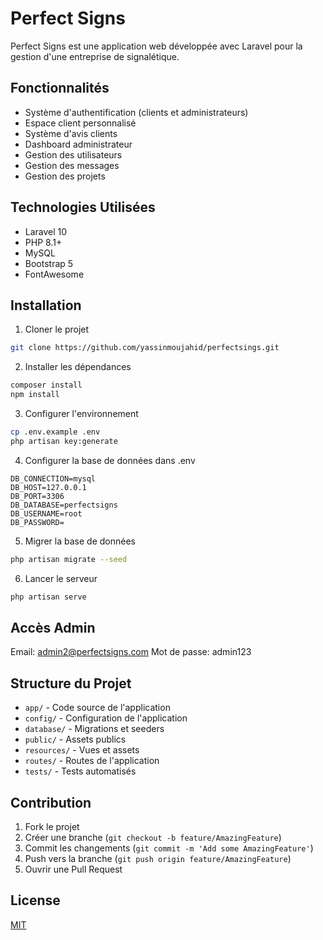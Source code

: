 # Perfect Signs

Perfect Signs est une application web développée avec Laravel pour la gestion d'une entreprise de signalétique.

## Fonctionnalités

- Système d'authentification (clients et administrateurs)
- Espace client personnalisé
- Système d'avis clients
- Dashboard administrateur
- Gestion des utilisateurs
- Gestion des messages
- Gestion des projets

## Technologies Utilisées

- Laravel 10
- PHP 8.1+
- MySQL
- Bootstrap 5
- FontAwesome

## Installation

1. Cloner le projet
```bash
git clone https://github.com/yassinmoujahid/perfectsings.git
```

2. Installer les dépendances
```bash
composer install
npm install
```

3. Configurer l'environnement
```bash
cp .env.example .env
php artisan key:generate
```

4. Configurer la base de données dans .env
```
DB_CONNECTION=mysql
DB_HOST=127.0.0.1
DB_PORT=3306
DB_DATABASE=perfectsigns
DB_USERNAME=root
DB_PASSWORD=
```

5. Migrer la base de données
```bash
php artisan migrate --seed
```

6. Lancer le serveur
```bash
php artisan serve
```

## Accès Admin

Email: admin2@perfectsigns.com
Mot de passe: admin123

## Structure du Projet

- `app/` - Code source de l'application
- `config/` - Configuration de l'application
- `database/` - Migrations et seeders
- `public/` - Assets publics
- `resources/` - Vues et assets
- `routes/` - Routes de l'application
- `tests/` - Tests automatisés

## Contribution

1. Fork le projet
2. Créer une branche (`git checkout -b feature/AmazingFeature`)
3. Commit les changements (`git commit -m 'Add some AmazingFeature'`)
4. Push vers la branche (`git push origin feature/AmazingFeature`)
5. Ouvrir une Pull Request

## License

[MIT](https://choosealicense.com/licenses/mit/)









